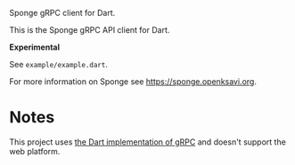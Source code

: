 Sponge gRPC client for Dart.

This is the Sponge gRPC API client for Dart.

**Experimental**

See `example/example.dart`.

For more information on Sponge see https://sponge.openksavi.org.

# Notes

This project uses [the Dart implementation of gRPC](https://pub.dev/packages/grpc) and doesn't support the web platform.
